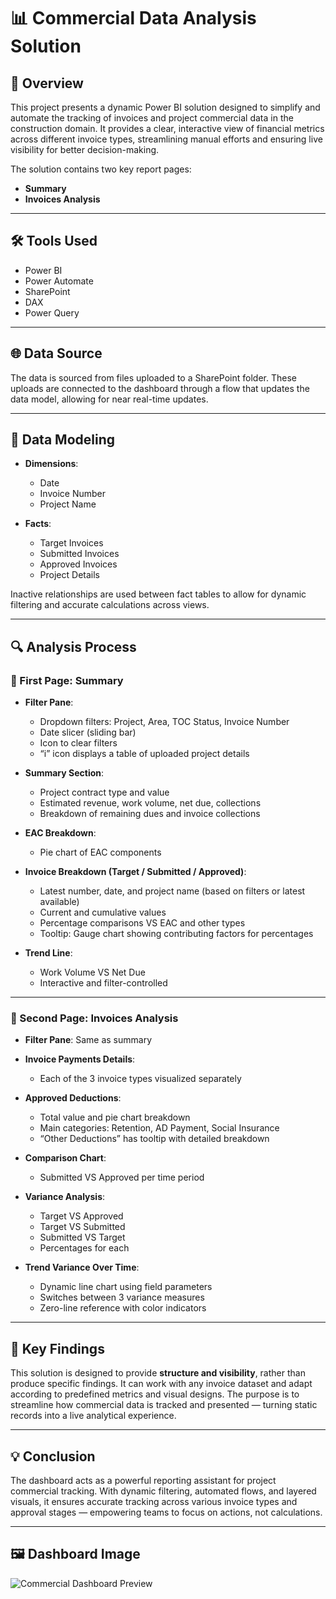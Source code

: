 # 📊 Commercial Data Analysis Solution

## 📅 Overview  
This project presents a dynamic Power BI solution designed to simplify and automate the tracking of invoices and project commercial data in the construction domain. It provides a clear, interactive view of financial metrics across different invoice types, streamlining manual efforts and ensuring live visibility for better decision-making.

The solution contains two key report pages:  
- **Summary**  
- **Invoices Analysis**

---

## 🛠️ Tools Used  
- Power BI  
- Power Automate  
- SharePoint  
- DAX  
- Power Query  

---

## 🌐 Data Source  
The data is sourced from files uploaded to a SharePoint folder. These uploads are connected to the dashboard through a flow that updates the data model, allowing for near real-time updates.

---

## 🔗 Data Modeling  
- **Dimensions**:  
  - Date  
  - Invoice Number  
  - Project Name  

- **Facts**:  
  - Target Invoices  
  - Submitted Invoices  
  - Approved Invoices  
  - Project Details  

Inactive relationships are used between fact tables to allow for dynamic filtering and accurate calculations across views.

---

## 🔍 Analysis Process  

### 📄 First Page: Summary  
- **Filter Pane**:  
  - Dropdown filters: Project, Area, TOC Status, Invoice Number  
  - Date slicer (sliding bar)  
  - Icon to clear filters  
  - “i” icon displays a table of uploaded project details  

- **Summary Section**:  
  - Project contract type and value  
  - Estimated revenue, work volume, net due, collections  
  - Breakdown of remaining dues and invoice collections  

- **EAC Breakdown**:  
  - Pie chart of EAC components  

- **Invoice Breakdown (Target / Submitted / Approved)**:  
  - Latest number, date, and project name (based on filters or latest available)  
  - Current and cumulative values  
  - Percentage comparisons VS EAC and other types  
  - Tooltip: Gauge chart showing contributing factors for percentages  

- **Trend Line**:  
  - Work Volume VS Net Due  
  - Interactive and filter-controlled  

---

### 📄 Second Page: Invoices Analysis  
- **Filter Pane**: Same as summary  

- **Invoice Payments Details**:  
  - Each of the 3 invoice types visualized separately  

- **Approved Deductions**:  
  - Total value and pie chart breakdown  
  - Main categories: Retention, AD Payment, Social Insurance  
  - “Other Deductions” has tooltip with detailed breakdown  

- **Comparison Chart**:  
  - Submitted VS Approved per time period  

- **Variance Analysis**:  
  - Target VS Approved  
  - Target VS Submitted  
  - Submitted VS Target  
  - Percentages for each  

- **Trend Variance Over Time**:  
  - Dynamic line chart using field parameters  
  - Switches between 3 variance measures  
  - Zero-line reference with color indicators  

---

## 📌 Key Findings  
This solution is designed to provide **structure and visibility**, rather than produce specific findings. It can work with any invoice dataset and adapt according to predefined metrics and visual designs. The purpose is to streamline how commercial data is tracked and presented — turning static records into a live analytical experience.

---

## 💡 Conclusion  
The dashboard acts as a powerful reporting assistant for project commercial tracking. With dynamic filtering, automated flows, and layered visuals, it ensures accurate tracking across various invoice types and approval stages — empowering teams to focus on actions, not calculations.

---

## 🖼️ Dashboard Image  
![Commercial Dashboard Preview]([your-image-link-here](https://github.com/Ahmed-Kazlak/Commercial-Data-Analysis-Solution/blob/main/1.png))

